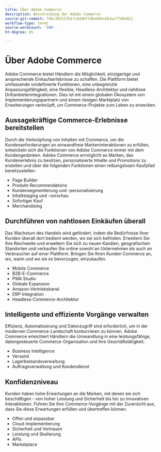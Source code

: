 ```yaml
---
title: Über Adobe Commerce
description: Beschreibung der Adobe Commerce
source-git-commit: 748c302527617c6a9bf7d6e666c6b3acff89e021
workflow-type: tm+mt
source-wordcount: '300'
ht-degree: 0%

---
```



# Über Adobe Commerce

Adobe Commerce bietet Händlern die Möglichkeit, einzigartige und ansprechende Einkaufserlebnisse zu schaffen. Die Plattform bietet umfassende vordefinierte Funktionen, eine unbegrenzte Anpassungsfähigkeit, eine flexible, Headless-Architektur und nahtlose Drittanbieterintegrationen. Dies ist mit einem globalen Ökosystem von Implementierungspartnern und einem riesigen Marktplatz von Erweiterungen verknüpft, um Commerce-Projekte zum Leben zu erwecken.

## Aussagekräftige Commerce-Erlebnisse bereitstellen

Durch die Verknüpfung von Inhalten mit Commerce, um die Kundenanforderungen an einwandfreie Markeninteraktionen zu erfüllen, entwickeln sich die Funktionen von Adobe Commerce immer mit dem Kundengedanken. Adobe Commerce ermöglicht es Marken, das Kundenerlebnis zu besitzen, personalisierte Inhalte und Promotions zu erstellen und über die folgenden Funktionen einen reibungslosen Kaufpfad bereitzustellen:

- Page Builder
- Produkt-Recommendations
- Kundensegmentierung und -personalisierung
- Inhaltstaging und -vorschau
- Sofortiger Kauf
- Merchandising

## Durchführen von nahtlosen Einkäufen überall

Das Wachstum des Handels wird gefördert, indem die Bedürfnisse Ihrer Kunden überall dort bedient werden, wo sie sich befinden. Erweitern Sie Ihre Reichweite und erweitern Sie sich zu neuen Kanälen, geografischen Standorten und verkaufen Sie online sowohl an Unternehmen als auch an Verbraucher auf einer Plattform. Bringen Sie Ihren Kunden Commerce an, wo, wann und wo sie es bevorzugen, einzukaufen.

- Mobile Commerce
- B2B-E-Commerce
- PWA Studio
- Globale Expansion
- Amazon-Vertriebskanal
- ERP-Integration
- Headless-Commerce-Architektur

## Intelligente und effiziente Vorgänge verwalten

Effizienz, Automatisierung und Datenzugriff sind erforderlich, um in der modernen Commerce-Landschaft konkurrieren zu können. Adobe Commerce erleichtert Händlern die Umwandlung in eine leistungsfähige, datengesteuerte Commerce-Organisation und ihre Geschäftstätigkeit.

- Business Intelligence
- Versand
- Lagerbestandsverwaltung
- Auftragsverwaltung und Kundendienst

## Konfidenzniveau

Kunden haben hohe Erwartungen an die Marken, mit denen sie sich beschäftigen - von hoher Leistung und Sicherheit bis hin zu innovativen Interaktionen. Führen Sie Ihre Commerce-Vorgänge mit der Zuversicht aus, dass Sie diese Erwartungen erfüllen und übertreffen können.

- Offen und anpassbar
- Cloud-Implementierung
- Sicherheit und Vertrauen
- Leistung und Skalierung
- APIs
- Marketplace
